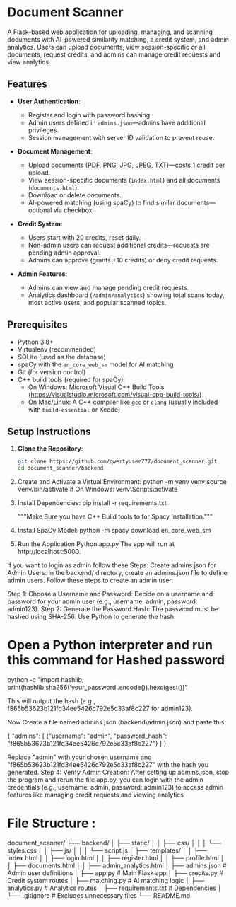 # Document Scanner

A Flask-based web application for uploading, managing, and scanning documents with AI-powered similarity matching, a credit system, and admin analytics. Users can upload documents, view session-specific or all documents, request credits, and admins can manage credit requests and view analytics.

## Features
- **User Authentication**:
  - Register and login with password hashing.
  - Admin users defined in `admins.json`—admins have additional privileges.
  - Session management with server ID validation to prevent reuse.

- **Document Management**:
  - Upload documents (PDF, PNG, JPG, JPEG, TXT)—costs 1 credit per upload.
  - View session-specific documents (`index.html`) and all documents (`documents.html`).
  - Download or delete documents.
  - AI-powered matching (using spaCy) to find similar documents—optional via checkbox.

- **Credit System**:
  - Users start with 20 credits, reset daily.
  - Non-admin users can request additional credits—requests are pending admin approval.
  - Admins can approve (grants +10 credits) or deny credit requests.

- **Admin Features**:
  - Admins can view and manage pending credit requests.
  - Analytics dashboard (`/admin/analytics`) showing total scans today, most active users, and popular scanned topics.

## Prerequisites
- Python 3.8+
- Virtualenv (recommended)
- SQLite (used as the database)
- spaCy with the `en_core_web_sm` model for AI matching
- Git (for version control)
- C++ build tools (required for spaCy):
  - On Windows: Microsoft Visual C++ Build Tools (https://visualstudio.microsoft.com/visual-cpp-build-tools/)
  - On Mac/Linux: A C++ compiler like `gcc` or `clang` (usually included with `build-essential` or Xcode)

## Setup Instructions
1. **Clone the Repository**:
   ```bash
   git clone https://github.com/qwertyuser777/document_scanner.git
   cd document_scanner/backend

2.  Create and Activate a Virtual Environment:
    python -m venv venv
    source venv/bin/activate  # On Windows: venv\Scripts\activate

3.  Install Dependencies:
    pip install -r requirements.txt

    """Make Sure you have C++ Build tools to for Spacy Installation."""

4.  Install SpaCy Model:
    python -m spacy download en_core_web_sm

5.  Run the Application
    Python app.py
    The app will run at http://localhost:5000.



If you want to login as admin follow these Steps:
Create admins.json for Admin Users:
In the backend/ directory, create an admins.json file to define admin users. Follow these steps to create an admin user:

Step 1: Choose a Username and Password: Decide on a username and password for your admin user (e.g., username: admin, password: admin123).
Step 2: Generate the Password Hash: The password must be hashed using SHA-256. Use Python to generate the hash:
# Open a Python interpreter and run this command for Hashed password

python -c "import hashlib; print(hashlib.sha256('your_password'.encode()).hexdigest())"


This will output the hash (e.g., f865b53623b121fd34ee5426c792e5c33af8c227 for admin123).


Now Create a file named admins.json (backend\admin.json) and paste this:

{
    "admins": [
        {"username": "admin", "password_hash": "f865b53623b121fd34ee5426c792e5c33af8c227"}
    ]
}


Replace "admin" with your chosen username and "f865b53623b121fd34ee5426c792e5c33af8c227" with the hash you generated.
Step 4: Verify Admin Creation: After setting up admins.json, stop the program and rerun the file app.py, you can login with the admin credentials (e.g., username: admin, password: admin123) to access admin features like managing credit requests and viewing analytics



# File Structure :
document_scanner/
├── backend/
│   ├── static/
│   │   ├── css/
│   │   │   └── styles.css
│   │   ├── js/
│   │   │   └── script.js
│   ├── templates/
│   │   ├── index.html
│   │   ├── login.html
│   │   ├── register.html
│   │   ├── profile.html
│   │   ├── documents.html
│   │   ├── admin_analytics.html
│   ├── admins.json           # Admin user definitions
│   ├── app.py                # Main Flask app
│   ├── credits.py            # Credit system routes
│   ├── matching.py           # AI matching logic
│   ├── analytics.py          # Analytics routes
│   ├── requirements.txt      # Dependencies
│   └── .gitignore            # Excludes unnecessary files
└── README.md
